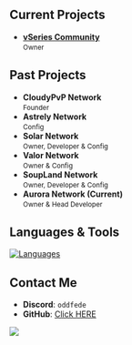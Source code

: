 ## Current Projects

- **[vSeries Community](https://discord.gg/vseries)**  
  <small>Owner</small>

## Past Projects
- **CloudyPvP Network**  
  <small>Founder</small>
- **Astrely Network**  
  <small>Config</small>
- **Solar Network**  
  <small>Owner, Developer & Config</small>
- **Valor Network**  
  <small>Owner & Config</small>
- **SoupLand Network**  
  <small>Owner, Developer & Config</small>
- **Aurora Network (Current)**  
  <small>Owner & Head Developer</small>
  
## Languages & Tools

[![Languages](https://skillicons.dev/icons?i=java,kotlin,mongodb,redis,linux,github)](https://skillicons.dev)

## Contact Me

- **Discord**: `oddfede`
- **GitHub**: [Click HERE](https://github.com/bhopfede)

![](https://komarev.com/ghpvc/?username=bhopfede&color=006619)
